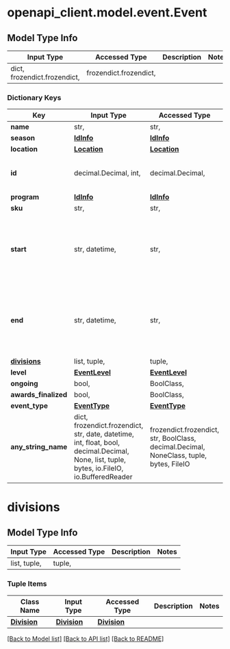 # openapi_client.model.event.Event

## Model Type Info
Input Type | Accessed Type | Description | Notes
------------ | ------------- | ------------- | -------------
dict, frozendict.frozendict,  | frozendict.frozendict,  |  | 

### Dictionary Keys
Key | Input Type | Accessed Type | Description | Notes
------------ | ------------- | ------------- | ------------- | -------------
**name** | str,  | str,  |  | 
**season** | [**IdInfo**](IdInfo.md) | [**IdInfo**](IdInfo.md) |  | 
**location** | [**Location**](Location.md) | [**Location**](Location.md) |  | 
**id** | decimal.Decimal, int,  | decimal.Decimal,  |  | value must be a 32 bit integer
**program** | [**IdInfo**](IdInfo.md) | [**IdInfo**](IdInfo.md) |  | 
**sku** | str,  | str,  |  | 
**start** | str, datetime,  | str,  |  | [optional] value must conform to RFC-3339 date-time
**end** | str, datetime,  | str,  |  | [optional] value must conform to RFC-3339 date-time
**[divisions](#divisions)** | list, tuple,  | tuple,  |  | [optional] 
**level** | [**EventLevel**](EventLevel.md) | [**EventLevel**](EventLevel.md) |  | [optional] 
**ongoing** | bool,  | BoolClass,  |  | [optional] 
**awards_finalized** | bool,  | BoolClass,  |  | [optional] 
**event_type** | [**EventType**](EventType.md) | [**EventType**](EventType.md) |  | [optional] 
**any_string_name** | dict, frozendict.frozendict, str, date, datetime, int, float, bool, decimal.Decimal, None, list, tuple, bytes, io.FileIO, io.BufferedReader | frozendict.frozendict, str, BoolClass, decimal.Decimal, NoneClass, tuple, bytes, FileIO | any string name can be used but the value must be the correct type | [optional]

# divisions

## Model Type Info
Input Type | Accessed Type | Description | Notes
------------ | ------------- | ------------- | -------------
list, tuple,  | tuple,  |  | 

### Tuple Items
Class Name | Input Type | Accessed Type | Description | Notes
------------- | ------------- | ------------- | ------------- | -------------
[**Division**](Division.md) | [**Division**](Division.md) | [**Division**](Division.md) |  | 

[[Back to Model list]](../../README.md#documentation-for-models) [[Back to API list]](../../README.md#documentation-for-api-endpoints) [[Back to README]](../../README.md)

